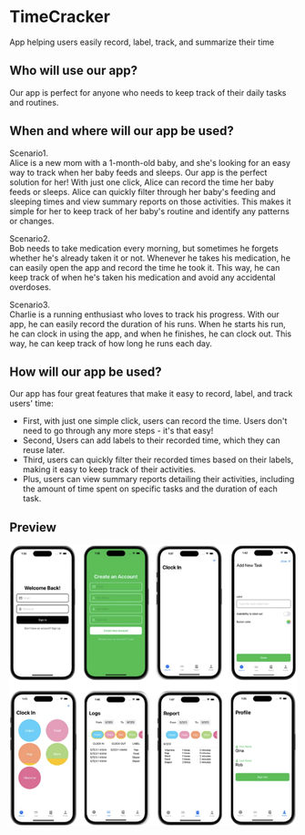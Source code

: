 # TimeCracker
App helping users easily record, label, track, and summarize their time

## Who will use our app?
Our app is perfect for anyone who needs to keep track of their daily tasks and routines.

## When and where will our app be used?
Scenario1.<br />
Alice is a new mom with a 1-month-old baby, and she's looking for an easy way to track when her baby feeds and sleeps. Our app is the perfect solution for her! With just one click, Alice can record the time her baby feeds or sleeps. Alice can quickly filter through her baby's feeding and sleeping times and view summary reports on those activities. This makes it simple for her to keep track of her baby's routine and identify any patterns or changes.

Scenario2.<br />
Bob needs to take medication every morning, but sometimes he forgets whether he's already taken it or not. Whenever he takes his medication, he can easily open the app and record the time he took it. This way, he can keep track of when he's taken his medication and avoid any accidental overdoses.

Scenario3.<br />
Charlie is a running enthusiast who loves to track his progress. With our app, he can easily record the duration of his runs. When he starts his run, he can clock in using the app, and when he finishes, he can clock out. This way, he can keep track of how long he runs each day.

## How will our app be used?
Our app has four great features that make it easy to record, label, and track users' time:<br />
- First, with just one simple click, users can record the time. Users don't need to go through any more steps - it's that easy!
- Second, Users can add labels to their recorded time, which they can reuse later.<br />
- Third, users can quickly filter their recorded times based on their labels, making it easy to keep track of their activities.
- Plus, users can view summary reports detailing their activities, including the amount of time spent on specific tasks and the duration of each task.

## Preview
![Preview](./TimeCrackerPreview.png)
